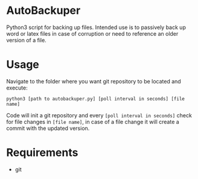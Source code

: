 # AutoBackuper

Python3 script for backing up files. Intended use is to passively back up word or latex files in case of corruption or need to reference an older version of a file.

# Usage

Navigate to the folder where you want git repository to be located and execute: 

`python3 [path to autobackuper.py] [poll interval in seconds] [file name]`

Code will init a git repository and every `[poll interval in seconds]` check for file changes in `[file name]`, in case of a file change it will create a commit with the updated version.

# Requirements

- git